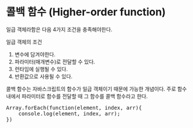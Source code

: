 콜백 함수 (Higher-order function)
=======
일급 객체라함은 다음 4가지 조건을 충족해야한다.

일급 객체의 조건
1. 변수에 담겨야한다.
2. 파라미터(매개변수)로 전달할 수 있다.
3. 런타임에 실행될 수 있다.
4. 반환값으로 사용될 수 있다.

콜백 함수는 자바스크립트의 함수가 일급 객체이기 때문에 가능한 개념이다. 주로 함수내에서 파라미터로 함수를 전달할 때 그 함수를 콜백 함수라고 한다.

<pre>
Array.forEach(function(element, index, arr){
    console.log(element, index, arr);
})</pre>
